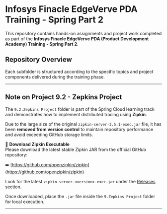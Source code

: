 # Infosys Finacle EdgeVerve PDA Training - Spring Part 2

This repository contains hands-on assignments and project work completed as part of the **Infosys Finacle EdgeVerve PDA (Product Development Academy) Training - Spring Part 2**.

## Repository Overview


Each subfolder is structured according to the specific topics and project components delivered during the training phase.

---

## Note on Project 9.2 - Zepkins Project

The `9.2.Zepkins Project` folder is part of the Spring Cloud learning track and demonstrates how to implement distributed tracing using **Zipkin**.

Due to the large size of the original `zipkin-server-3.5.1-exec.jar` file, it has been **removed from version control** to maintain repository performance and avoid exceeding GitHub storage limits.

🔗 **Download Zipkin Executable**  
Please download the latest stable Zipkin JAR from the official GitHub repository:

➡️ [https://github.com/openzipkin/zipkin](https://github.com/openzipkin/zipkin)

Look for the latest `zipkin-server-<version>-exec.jar` under the [Releases](https://github.com/openzipkin/zipkin/releases) section.

Once downloaded, place the `.jar` file inside the `9.Zepkins Project` folder for local execution.

---
